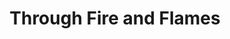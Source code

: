 ---
ee_id_show: '4247'
site: '1'
type: '5'
title: Through Fire and Flames
url: through-fire-and-flames
year: '2014'
venue: NYABF
state_country: New York
pitch: "​2nd Arcangel Surfware Pop-up. Technical the launch of my All The Small Things
  catalog."
ps: ''
imgs: nyabf-dap-newyork-2014-10-install-1-database-ek.jpg,nyabf-dap-newyork-2014-10-install-3-database-ek.jpg,nyabf-dap-newyork-2014-10-install-6-database-ek.jpg,nyabf-dap-newyork-2014-10-install-5-database-ek.jpg,nyabf-dap-newyork-2014-10-install-3-database-at.JPG,nyabf-dap-newyork-2014-10-install-6-database-at.JPG,nyabf-dap-newyork-2014-10-install-7-database-at.JPG,nyabf-dap-newyork-2014-10-install-11-database-at.JPG
things: "[4168] [2014-125-all-the-small-things] 2014-125 All The Small Things,[4248]
  [2014-123-through-the-fire-and-flames] 2014-123 Through the Fire and Flames,[4249]
  [2014-114-all-the-small-things-tshirt] 2014-114 All The Small Things Tshirt"
layout: shows
---
